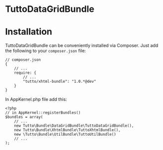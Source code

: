 TuttoDataGridBundle
========

Installation
============

TuttoDataGridBundle can be conveniently installed via Composer. Just add the
following to your `composer.json` file:

    // composer.json
    {
        // ...
        require: {
            // ...
            "tutto/xhtml-bundle": "1.0.*@dev"
        }
    }

In AppKernel.php file add this:

    <?php
    // in AppKernel::registerBundles()
    $bundles = array(
        // ...
        new Tutto\Bundle\DataGridBundle\TuttoDataGridBundle(),
        new Tutto\Bundle\XhtmlBundle\TuttoXhtmlBundle(),
        new \Tutto\Bundle\UtilBundle\TuttoUtilBundle()
        // ...
    );
